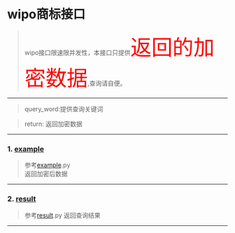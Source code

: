 # wipo商标接口
> wipo接口限速限并发性，本接口只提供<font color="red" size=7 face="黑体">返回的加密数据</font>,查询请自便。
---
> query_word:提供查询关键词 

> return: 返回加密数据
---

### 1. [example](https://github.com/chenchong6/wipo/blob/master/example.py)
> 参考[example](https://github.com/chenchong6/wipo/blob/master/example.py).py    
> 返回加密后数据
---
### 2. [result](https://github.com/chenchong6/wipo/blob/master/result.py)
> 参考[result](https://github.com/chenchong6/wipo/blob/master/result.py).py
> 返回查询结果
---
